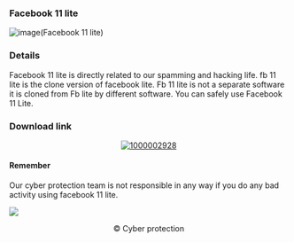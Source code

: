 ### Facebook 11 lite
![image(Facebook 11 lite)](https://github.com/cpfile/Facebook-11-lite/assets/133189455/dd3c9ecc-7902-4c74-a1c9-9b540b9d6726)

### Details 
Facebook 11 lite is directly related to our spamming and hacking life. fb 11 lite is the clone version of facebook lite. Fb 11 lite is not a separate software it is cloned from Fb lite by different software. You can safely use Facebook 11 Lite. 

### Download link
 <div align="center">
  
[![1000002928](https://github.com/user-attachments/assets/8099114e-cebb-4f5a-b688-160b009aa175)
](https://t.me/Anonbar_bot)

<div align="left">
 
#### Remember
Our cyber ​​protection team is not responsible in any way if you do any bad activity using facebook 11 lite.

![](https://komarev.com/ghpvc/?username=your-github-username&label=Total+download)
 <div align="center">
© Cyber protection
